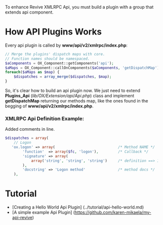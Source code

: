 To enhance Revive XMLRPC Api, you must build a plugin with a group that extends api component.

# How API Plugins Works 

Every api plugin is called by **www/api/v2/xmlrpc/index.php**:
```php
// Merge the plugins' dispatch maps with core.
// Function names should be namespaced.
$aComponents = OX_Component::getComponents('api');
$aMaps = OX_Component::callOnComponents($aComponents, 'getDispatchMap');
foreach($aMaps as $map) {
    $dispatches = array_merge($dispatches, $map);
}
```

So, it's clear how to build an api plugin now. We just need to extend **Plugins_Api** (*lib/OX/Extension/api/Api.php*) class and implement **getDispatchMap** returning our methods map, like the ones found in the begging of **www/api/v2/xmlrpc/index.php**.

### XMLRPC Api Definition Example:

Added comments in line.
```php
$dispatches = array(
    // Logon
   'ox.logon' => array(                             /* Method NAME */
        'function'  => array($fc, 'logon'),         /* Callback */
        'signature' => array(
            array('string', 'string', 'string')     /* definition ==> 1.Return Type, 2.First Param, 3.Second Param,.... */
        ),
        'docstring' => 'Logon method'               /* method docs */
    ),
```

# Tutorial
* [Creating a Hello World Api Plugin] (../tutorial/api-hello-world.md)
* [A simple example Api Plugin] (https://github.com/karen-mikaela/my-api-revive)
